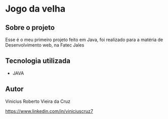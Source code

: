 # Jogo da velha

## Sobre o projeto

Esse é o meu primeiro projeto feito em Java, foi realizado para a matéria de Desenvolvimento web, na Fatec Jales

## Tecnologia utilizada
- JAVA
  
## Autor

Vinicius Roberto Vieira da Cruz

https://www.linkedin.com/in/viniciuscruz7
